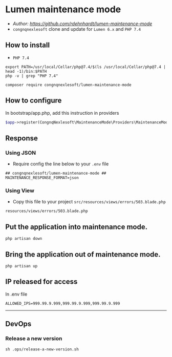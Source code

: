 # Lumen maintenance mode
- *Author: https://github.com/rdehnhardt/lumen-maintenance-mode*
- `congnqnexlesoft` clone and update for `Lumen 6.x` and `PHP 7.4`

## How to install

- `PHP 7.4`
```shell
export PATH=/usr/local/Cellar/php@7.4/$(ls /usr/local/Cellar/php@7.4 | head -1)/bin:$PATH
php -v | grep "PHP 7.4"
```

```
composer require congnqnexlesoft/lumen-maintenance-mode
```

## How to configure
In bootstrap/app.php, add this instruction in providers

```PHP
$app->register(CongnqNexlesoft\MaintenanceMode\Providers\MaintenanceModeServiceProvider::class);
```
## Response
### Using JSON
- Require config the line below to your `.env` file
```dotenv
## congnqnexlesoft/lumen-maintenance-mode ##
MAINTENANCE_RESPONSE_FORMAT=json
```
### Using View
- Copy this file to your project `src/resources/views/errors/503.blade.php`
```
resources/views/errors/503.blade.php
```

## Put the application into maintenance mode.

```
php artisan down
```

## Bring the application out of maintenance mode.

```
php artisan up
```

## IP released for access

In .env file

```
ALLOWED_IPS=999.99.9.999,999.99.9.999,999.99.9.999
```

---

## DevOps
### Release a new version
```shell
sh .ops/release-a-new-version.sh
```
